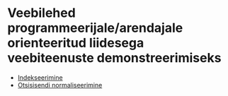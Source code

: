 # Veebilehed programmeerijale/arendajale orienteeritud liidesega veebiteenuste demonstreerimiseks

* [Indekseerimine](https://github.com/estnltk/smart-search/tree/main/wp/wp_indekseerija)
* [Otsisisendi normaliseerimine](https://github.com/estnltk/smart-search/tree/main/wp/wp_indekseerija)
